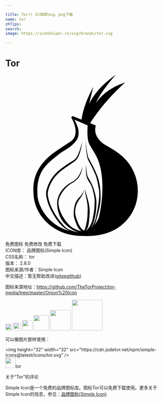 ```yaml
---

title: Tor() ICON转svg、png下载
name: tor
zhTips: 
search: 
image: https://iconhelper.cn/svg/brands/tor.svg

---
```


# Tor  <small style="font-size: 60%;font-weight: 100"></small>

<div id="svg" class="svg-wrap">
<svg xmlns="http://www.w3.org/2000/svg" viewBox="0 0 24 24" role="img"><title>Tor icon</title><path d="M17.578 12.201c-.76-.692-1.721-1.251-2.704-1.81-.446-.246-1.81-1.318-1.34-2.838l-.851-.358c1.342-2.078 3.085-4.134 5.229-6.056-1.721.581-3.24 1.476-4.379 3.062.67-1.407 1.765-2.793 2.972-4.201-1.654 1.185-3.084 2.525-3.979 4.313l.627-2.503c-.894 1.608-1.52 3.24-1.766 4.871l-1.317-.535-.223.178c1.162 2.078.559 3.174-.022 3.553-1.162.783-2.838 1.788-3.688 2.659-1.609 1.654-2.078 3.218-1.921 5.296.157 2.66 2.101 4.873 4.67 5.744 1.14.38 2.19.424 3.352.424 1.877 0 3.799-.491 5.207-1.676a6.551 6.551 0 0 0 2.369-5.027 6.875 6.875 0 0 0-2.236-5.096zm-3.553 8.872c-.09.402-.38.894-.737 1.341.134-.246.246-.492.313-.76.559-1.989.805-2.904.537-5.095-.045-.224-.135-.938-.471-1.721-.468-1.185-1.184-2.303-1.272-2.548-.157-.38-.38-1.989-.403-3.084.023.938.089 2.659.335 3.329.067.225.715 1.229 1.185 2.459.312.849.38 1.632.446 1.854.224 1.007-.045 2.705-.401 4.313-.111.581-.426 1.252-.828 1.766.225-.313.402-.715.537-1.185.269-.938.38-2.145.356-2.905-.021-.446-.222-1.407-.558-2.278-.201-.47-.492-.961-.692-1.297-.224-.335-.224-1.072-.313-1.921.021.916-.068 1.385.156 2.033.134.379.625.916.759 1.43.201.693.402 1.453.381 1.922 0 .536-.022 1.52-.269 2.593-.157.804-.515 1.497-1.095 1.943.246-.312.38-.625.447-.938.089-.469.111-.916.156-1.475a5.96 5.96 0 0 0-.111-1.721c-.179-.805-.469-1.608-.604-2.168.022.626.269 1.408.381 2.235.089.604.044 1.206.021 1.742-.021.627-.223 1.722-.492 2.258-.268-.112-.357-.269-.537-.491-.223-.291-.357-.604-.491-.962a5.043 5.043 0 0 1-.291-.915 3.071 3.071 0 0 1 .559-2.213c.469-.671.559-.716.715-1.497-.223.692-.379.759-.871 1.341-.559.647-.648 1.586-.648 2.346 0 .313.134.671.246 1.007.134.356.268.714.447.982.134.223.313.379.469.491-.581-.156-1.184-.379-1.564-.692-.938-.805-1.765-2.167-1.877-3.375-.089-.982.804-2.413 2.078-3.128 1.073-.626 1.318-1.319 1.542-2.459-.313.983-.626 1.833-1.654 2.348-1.475.804-2.235 2.1-2.167 3.352.112 1.586.737 2.682 2.011 3.554.291.2.693.401 1.118.559-1.587-.381-1.788-.604-2.324-1.229 0-.045-.134-.135-.134-.156-.715-.805-1.609-2.19-1.922-3.464-.112-.447-.224-.916-.089-1.363.581-2.101 1.854-2.905 3.128-3.775.313-.225.626-.426.916-.649.715-.559.894-2.012 1.05-2.838-.29 1.006-.603 2.258-1.162 2.659-.29.224-.648.402-.938.604-1.318.894-2.637 1.743-3.24 3.91-.134.56-.044.962.089 1.498.335 1.317 1.229 2.748 1.989 3.597l.134.135c.335.381.76.67 1.274.871a5.945 5.945 0 0 1-1.296-.469c-2.078-1.005-3.463-3.173-3.553-4.939-.179-3.597 1.542-4.647 3.151-5.966.894-.737 2.145-1.095 2.86-2.413.134-.291.224-.916.045-1.587-.067-.224-.402-1.028-.537-1.207l1.989.872c-.044.938-.067 1.698.112 2.391.2.76 1.184 1.854 1.586 3.129.783 2.41.583 5.561.023 8.019z"/></svg>
</div>
<detail full-name='tor'></detail>

<div class="detail-page">
<p>
<span><span class="badge-success badge">免费图标</span> <span class="badge-success badge">免费修改</span>  <span class="badge-success badge">免费下载</span> </span>
<br/>
<span>
ICON库：
<span class="badge-secondary badge">品牌图标(Simple Icon)</span> 
</span>
<br/>
<span>
CSS名称：
<span class="badge-secondary badge">tor</span> 
</span>

<br/>
<span>
版本：
<span class="badge-secondary badge">2.8.0</span> 
</span>
<br/>
<span>图标来源/作者：<span class="badge-light badge">Simple Icon</span></span> 
<br/>
<span class="zh-detail">中文描述：暂无<span class="help-link"><span>帮助改进</span>(<a href="https://gitee.com/liuwave/icon-helper/edit/master/json/brands/tor.json" target="_blank" rel="noopener noreferrer">gitee</a><a href="https://github.com/liuwave/icon-helper/edit/master/json/brands/tor.json" target="_blank" rel="noopener noreferrer">github</a></span>)</span><br/>
</p>
</div><div class="description description alert alert-light"><p>图标来源地址：<a href="https://github.com/TheTorProject/tor-media/tree/master/Onion%20Icon" target="_blank" rel="noopener noreferrer">https://github.com/TheTorProject/tor-media/tree/master/Onion%20Icon</a></p></div>
<div class="alert alert-dark">
<img height="21" width="21" src="https://cdn.jsdelivr.net/npm/simple-icons@latest/icons/tor.svg" />
<img height="24" width="24" src="https://cdn.jsdelivr.net/npm/simple-icons@latest/icons/tor.svg" />
<img height="32" width="32" src="https://cdn.jsdelivr.net/npm/simple-icons@latest/icons/tor.svg" />
<img height="48" width="48" src="https://cdn.jsdelivr.net/npm/simple-icons@latest/icons/tor.svg" />
<img height="64" width="64" src="https://cdn.jsdelivr.net/npm/simple-icons@latest/icons/tor.svg" />
<img height="96" width="96" src="https://cdn.jsdelivr.net/npm/simple-icons@latest/icons/tor.svg" />

</div>
<div>
  <p>可以像图片那样使用：    
  </p>
  <div class="alert alert-primary" style="font-size: 14px">
    &lt;img height="32" width="32" src="https://cdn.jsdelivr.net/npm/simple-icons@latest/icons/tor.svg" /&gt;
    <copy-btn content='<img height="32" width="32" src="https://cdn.jsdelivr.net/npm/simple-icons@latest/icons/tor.svg" />'></copy-btn>
  </div>
  <div class="alert alert-secondary">
    <img height="32" width="32" src="https://cdn.jsdelivr.net/npm/simple-icons@latest/icons/tor.svg" />tor
    <copy-btn content="tor" btn-title="复制图标名称"></copy-btn>
  </div>
</div>

<Vssue title="关于“Tor”的评论" >关于“Tor”的评论</Vssue>


<div><p>Simple Icon是一个免费的品牌图标库。图标Tor可以免费下载使用。更多关于  Simple Icon的信息，参见：<a target="_blank" href="https://iconhelper.cn/brands.html">品牌图标(Simple Icon)</a>
</p></div>
